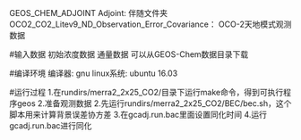 GEOS_CHEM_ADJOINT
Adjoint: 伴随文件夹
OCO2_CO2_Litev9_ND_Observation_Error_Covariance： OCO-2天地模式观测数据

#输入数据
初始浓度数据 通量数据 可以从GEOS-Chem数据目录下载

#编译环境
编译器: gnu
linux系统: ubuntu 16.03

#运行过程
1.在rundirs/merra2_2x25_CO2/目录下运行make命令，得到可执行程序geos
2.准备观测数据
2.先运行rundirs/merra2_2x25_CO2/BEC/bec.sh，这个脚本用来计算背景误差协方差
3.在gcadj.run.bac里面设置同化时间
4.运行gcadj.run.bac进行同化
